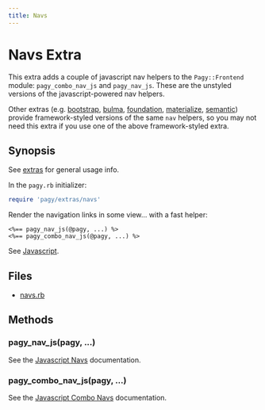 ```yaml
---
title: Navs
---
```

# Navs Extra

This extra adds a couple of javascript nav helpers to the `Pagy::Frontend` module: `pagy_combo_nav_js` and `pagy_nav_js`. These are the unstyled versions of the javascript-powered nav helpers.

Other extras (e.g. [bootstrap](bootstrap.md), [bulma](bulma.md), [foundation](foundation.md), [materialize](materialize.md), [semantic](semantic.md)) provide framework-styled versions of the same `nav` helpers, so you may not need this extra if you use one of the above framework-styled extra.

## Synopsis

See [extras](../extras.md) for general usage info.

In the `pagy.rb` initializer:

```ruby
require 'pagy/extras/navs'
```

Render the navigation links in some view...
with a fast helper:

```erb
<%== pagy_nav_js(@pagy, ...) %>
<%== pagy_combo_nav_js(@pagy, ...) %>
```

See [Javascript](../api/javascript.md).

## Files

- [navs.rb](https://github.com/ddnexus/pagy/blob/master/lib/pagy/extras/navs.rb)

## Methods

### pagy_nav_js(pagy, ...)

See the [Javascript Navs](../api/javascript.md#javascript-navs) documentation.

### pagy_combo_nav_js(pagy, ...)

See the [Javascript Combo Navs](../api/javascript.md#javascript-combo-navs) documentation.

